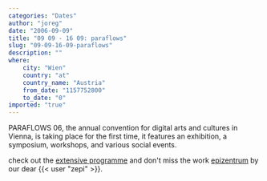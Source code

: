 ```yaml
---
categories: "Dates"
author: "joreg"
date: "2006-09-09"
title: "09 09 - 16 09: paraflows"
slug: "09-09-16-09-paraflows"
description: ""
where: 
    city: "Wien"
    country: "at"
    country_name: "Austria"
    from_date: "1157752800"
    to_date: "0"
imported: "true"
---
```



PARAFLOWS 06, the annual convention for digital arts and cultures in Vienna, is taking place for the first time, it features an exhibition, a symposium, workshops, and various social events.

check out the [extensive programme](http://www.paraflows.at/index.php?id=4&amp;L=0) and don't miss the work [epizentrum](http://www.paraflows.at/index.php?id=27&amp;L=0) by our dear {{< user "zepi" >}}.

